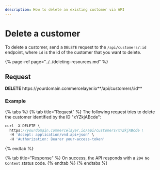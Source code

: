 ```yaml
---
description: How to delete an existing customer via API
---
```


# Delete a customer

To delete a customer, send a `DELETE` request to the `/api/customers/:id` endpoint, where `id` is the id of the customer that you want to delete.

{% page-ref page="../../deleting-resources.md" %}

## Request

**DELETE** https://<i></i>yourdomain.commercelayer.io**/api/customers/:id**

### Example

{% tabs %}
{% tab title="Request" %}
The following request tries to delete the customer identified by the ID "xYZkjABcde":

```javascript
curl -X DELETE \
  https://yourdomain.commercelayer.io/api/customers/xYZkjABcde \
  -H 'Accept: application/vnd.api+json' \
  -H 'Authorization: Bearer your-access-token'
```
{% endtab %}

{% tab title="Response" %}
On success, the API responds with a `204 No Content` status code.
{% endtab %}
{% endtabs %}
